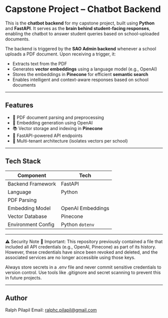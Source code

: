 # Capstone Project – Chatbot Backend

This is the **chatbot backend** for my capstone project, built using **Python** and **FastAPI**. It serves as the **brain behind student-facing responses**, enabling the chatbot to answer student queries based on school-uploaded documents.

The backend is triggered by the **SAO Admin backend** whenever a school uploads a PDF document. Upon receiving a trigger, it:

-  Extracts text from the PDF
-  Generates **vector embeddings** using a language model (e.g., OpenAI)
-  Stores the embeddings in **Pinecone** for efficient **semantic search**
-  Enables intelligent and context-aware responses based on school documents

---

##  Features

- 📄 PDF document parsing and preprocessing
- 🧠 Embedding generation using OpenAI 
- 📚 Vector storage and indexing in **Pinecone**
- 🔗 FastAPI-powered API endpoints
- 🏫 Multi-tenant architecture (isolates vectors per school)

---

## Tech Stack

| Component | Tech |
|----------|------|
| Backend Framework | FastAPI |
| Language | Python |
| PDF Parsing | 
| Embedding Model | OpenAI Embeddings |
| Vector Database | Pinecone |
| Environment Config | Python `dotenv` |

---

⚠️ Security Note
🔐 Important:
This repository previously contained a file that included all API credentials (e.g., OpenAI, Pinecone) as part of its history. However, these credentials have since been revoked and deleted, and the associated services are no longer accessible using those keys.

Always store secrets in a .env file and never commit sensitive credentials to version control. Use tools like .gitignore and secret scanning to prevent this in future projects.

---

## Author
Ralph Pilapil
Email: ralphc.pilapil@gmail.com
